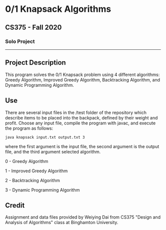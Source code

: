 # 0/1 Knapsack Algorithms
## CS375 - Fall 2020
### Solo Project

***

## Project Description

This program solves the 0/1 Knapsack problem using 4 different algorithms: Greedy Algorithm, Improved Greedy Algorithm, Backtracking Algorithm, and Dynamic Programming Algorithm. 

## Use

There are several input files in the /test folder of the repository which describe items to be placed into the backpack, defined by their weight and profit. Choose any input file, compile the program with javac, and execute the program as follows:

```
java knapsack input.txt output.txt 3

```
where the first argument is the input file, the second argument is the output file, and the third argument selected algorithm.

0 - Greedy Algorithm

1 - Improved Greedy Algorithm

2 - Backtracking Algorithm

3 - Dynamic Programming Algorithm

## Credit

Assignment and data files provided by Weiying Dai from CS375 "Design and Analysis of Algorithms" class at Binghamton University.
